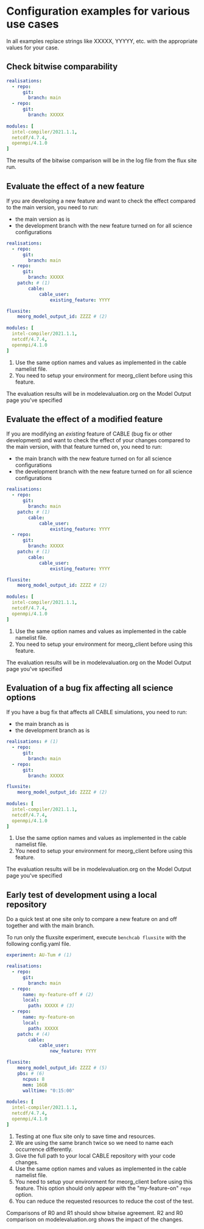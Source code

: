 # Configuration examples for various use cases

In all examples replace strings like XXXXX, YYYYY, etc. with the appropriate values for your case.

## Check bitwise comparability

```yaml
realisations:
  - repo:
      git:
        branch: main
  - repo:
      git:
        branch: XXXXX
  
modules: [
  intel-compiler/2021.1.1,
  netcdf/4.7.4,
  openmpi/4.1.0
]
```

The results of the bitwise comparison will be in the log file from the flux site run.


## Evaluate the effect of a new feature

If you are developing a new feature and want to check the effect compared to the main version, you need to run:

- the main version as is
- the development branch with the new feature turned on for all science configurations

```yaml
realisations:
  - repo:
      git:
        branch: main
  - repo:
      git:
        branch: XXXXX
    patch: # (1)
        cable:
            cable_user:
                existing_feature: YYYY

fluxsite:
    meorg_model_output_id: ZZZZ # (2)
  
modules: [
  intel-compiler/2021.1.1,
  netcdf/4.7.4,
  openmpi/4.1.0
]
```

1. Use the same option names and values as implemented in the cable namelist file.
2. You need to setup your environment for meorg_client before using this feature. 

The evaluation results will be in modelevaluation.org on the Model Output page you've specified

## Evaluate the effect of a modified feature

If you are modifying an *existing* feature of CABLE (bug fix or other development) and want to check the effect of your changes compared to the main version, with that feature turned on, you need to run:

- the main branch with the new feature turned on for all science configurations
- the development branch with the new feature turned on for all science configurations

```yaml
realisations:
  - repo:
      git:
        branch: main
    patch: # (1)
        cable:
            cable_user:
                existing_feature: YYYY
  - repo:
      git:
        branch: XXXXX
    patch: # (1)
        cable:
            cable_user:
                existing_feature: YYYY

fluxsite:
    meorg_model_output_id: ZZZZ # (2)
  
modules: [
  intel-compiler/2021.1.1,
  netcdf/4.7.4,
  openmpi/4.1.0
]
```

1. Use the same option names and values as implemented in the cable namelist file.
2. You need to setup your environment for meorg_client before using this feature. 

The evaluation results will be in modelevaluation.org on the Model Output page you've specified

## Evaluation of a bug fix affecting all science options

If you have a bug fix that affects all CABLE simulations, you need to run:

- the main branch as is
- the development branch as is

```yaml
realisations: # (1)
  - repo:
      git:
        branch: main
  - repo:
      git:
        branch: XXXXX

fluxsite:
    meorg_model_output_id: ZZZZ # (2)
  
modules: [
  intel-compiler/2021.1.1,
  netcdf/4.7.4,
  openmpi/4.1.0
]
```

1. Use the same option names and values as implemented in the cable namelist file.
2. You need to setup your environment for meorg_client before using this feature. 

The evaluation results will be in modelevaluation.org on the Model Output page you've specified

## Early test of development using a local repository 

Do a quick test at one site only to compare a new feature on and off together and with the main branch.

To run only the fluxsite experiment, execute `benchcab fluxsite` with the following config.yaml file.

```yaml
experiment: AU-Tum # (1)

realisations:
  - repo:
      git:
        branch: main
  - repo:
      name: my-feature-off # (2)
      local:
        path: XXXXX # (3)
  - repo:
      name: my-feature-on
      local:
        path: XXXXX
    patch: # (4)
        cable:
            cable_user:
                new_feature: YYYY

fluxsite:
    meorg_model_output_id: ZZZZ # (5)
    pbs: # (6)
      ncpus: 8
      mem: 16GB
      walltime: "0:15:00"
  
modules: [
  intel-compiler/2021.1.1,
  netcdf/4.7.4,
  openmpi/4.1.0
]
```

1. Testing at one flux site only to save time and resources.
2. We are using the same branch twice so we need to name each occurrence differently.
3. Give the full path to your local CABLE repository with your code changes.
4. Use the same option names and values as implemented in the cable namelist file.
5. You need to setup your environment for meorg_client before using this feature. This option should only appear with the "my-feature-on" `repo` option.
6. You can reduce the requested resources to reduce the cost of the test.

Comparisons of R0 and R1 should show bitwise agreement. R2 and R0 comparison on modelevaluation.org shows the impact of the changes.
